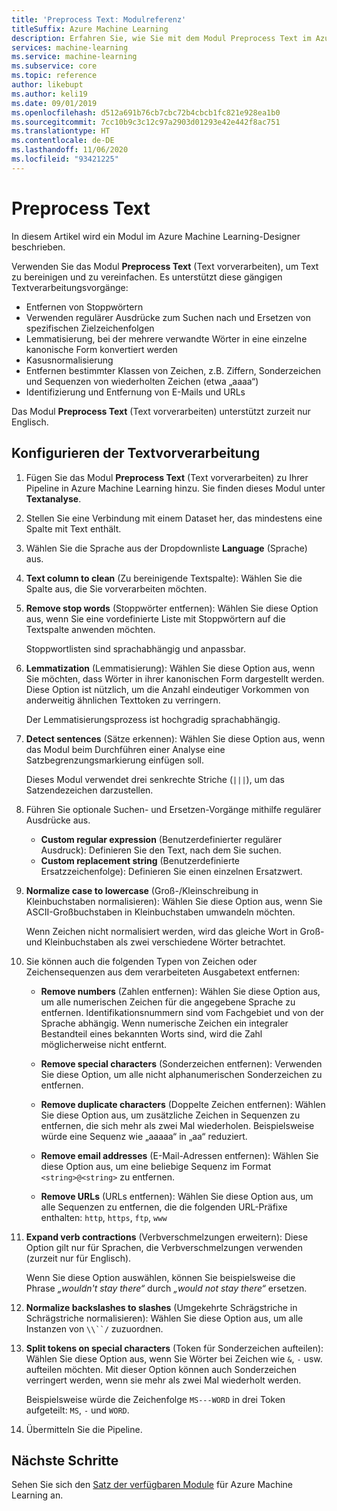```yaml
---
title: 'Preprocess Text: Modulreferenz'
titleSuffix: Azure Machine Learning
description: Erfahren Sie, wie Sie mit dem Modul Preprocess Text im Azure Machine Learning-Designer Text bereinigen und vereinfachen.
services: machine-learning
ms.service: machine-learning
ms.subservice: core
ms.topic: reference
author: likebupt
ms.author: keli19
ms.date: 09/01/2019
ms.openlocfilehash: d512a691b76cb7cbc72b4cbcb1fc821e928ea1b0
ms.sourcegitcommit: 7cc10b9c3c12c97a2903d01293e42e442f8ac751
ms.translationtype: HT
ms.contentlocale: de-DE
ms.lasthandoff: 11/06/2020
ms.locfileid: "93421225"
---
```

# <a name="preprocess-text"></a>Preprocess Text

In diesem Artikel wird ein Modul im Azure Machine Learning-Designer beschrieben.

Verwenden Sie das Modul **Preprocess Text** (Text vorverarbeiten), um Text zu bereinigen und zu vereinfachen. Es unterstützt diese gängigen Textverarbeitungsvorgänge:

* Entfernen von Stoppwörtern
* Verwenden regulärer Ausdrücke zum Suchen nach und Ersetzen von spezifischen Zielzeichenfolgen
* Lemmatisierung, bei der mehrere verwandte Wörter in eine einzelne kanonische Form konvertiert werden
* Kasusnormalisierung
* Entfernen bestimmter Klassen von Zeichen, z.B. Ziffern, Sonderzeichen und Sequenzen von wiederholten Zeichen (etwa „aaaa“)
* Identifizierung und Entfernung von E-Mails und URLs

Das Modul **Preprocess Text** (Text vorverarbeiten) unterstützt zurzeit nur Englisch.

## <a name="configure-text-preprocessing"></a>Konfigurieren der Textvorverarbeitung  

1.  Fügen Sie das Modul **Preprocess Text** (Text vorverarbeiten) zu Ihrer Pipeline in Azure Machine Learning hinzu. Sie finden dieses Modul unter **Textanalyse**.

1. Stellen Sie eine Verbindung mit einem Dataset her, das mindestens eine Spalte mit Text enthält.

1. Wählen Sie die Sprache aus der Dropdownliste **Language** (Sprache) aus.

1. **Text column to clean** (Zu bereinigende Textspalte): Wählen Sie die Spalte aus, die Sie vorverarbeiten möchten.

1. **Remove stop words** (Stoppwörter entfernen): Wählen Sie diese Option aus, wenn Sie eine vordefinierte Liste mit Stoppwörtern auf die Textspalte anwenden möchten. 

    Stoppwortlisten sind sprachabhängig und anpassbar.

1. **Lemmatization** (Lemmatisierung): Wählen Sie diese Option aus, wenn Sie möchten, dass Wörter in ihrer kanonischen Form dargestellt werden. Diese Option ist nützlich, um die Anzahl eindeutiger Vorkommen von anderweitig ähnlichen Texttoken zu verringern.

    Der Lemmatisierungsprozess ist hochgradig sprachabhängig.

1. **Detect sentences** (Sätze erkennen): Wählen Sie diese Option aus, wenn das Modul beim Durchführen einer Analyse eine Satzbegrenzungsmarkierung einfügen soll.

    Dieses Modul verwendet drei senkrechte Striche (`|||`), um das Satzendezeichen darzustellen.

1. Führen Sie optionale Suchen- und Ersetzen-Vorgänge mithilfe regulärer Ausdrücke aus.

    * **Custom regular expression** (Benutzerdefinierter regulärer Ausdruck): Definieren Sie den Text, nach dem Sie suchen.
    * **Custom replacement string** (Benutzerdefinierte Ersatzzeichenfolge): Definieren Sie einen einzelnen Ersatzwert.

1. **Normalize case to lowercase** (Groß-/Kleinschreibung in Kleinbuchstaben normalisieren): Wählen Sie diese Option aus, wenn Sie ASCII-Großbuchstaben in Kleinbuchstaben umwandeln möchten.

    Wenn Zeichen nicht normalisiert werden, wird das gleiche Wort in Groß- und Kleinbuchstaben als zwei verschiedene Wörter betrachtet.

1. Sie können auch die folgenden Typen von Zeichen oder Zeichensequenzen aus dem verarbeiteten Ausgabetext entfernen:

    * **Remove numbers** (Zahlen entfernen): Wählen Sie diese Option aus, um alle numerischen Zeichen für die angegebene Sprache zu entfernen. Identifikationsnummern sind vom Fachgebiet und von der Sprache abhängig. Wenn numerische Zeichen ein integraler Bestandteil eines bekannten Worts sind, wird die Zahl möglicherweise nicht entfernt.
    
    * **Remove special characters** (Sonderzeichen entfernen): Verwenden Sie diese Option, um alle nicht alphanumerischen Sonderzeichen zu entfernen.
    
    * **Remove duplicate characters** (Doppelte Zeichen entfernen): Wählen Sie diese Option aus, um zusätzliche Zeichen in Sequenzen zu entfernen, die sich mehr als zwei Mal wiederholen. Beispielsweise würde eine Sequenz wie „aaaaa“ in „aa“ reduziert.
    
    * **Remove email addresses** (E-Mail-Adressen entfernen): Wählen Sie diese Option aus, um eine beliebige Sequenz im Format `<string>@<string>` zu entfernen.  
    * **Remove URLs** (URLs entfernen): Wählen Sie diese Option aus, um alle Sequenzen zu entfernen, die die folgenden URL-Präfixe enthalten: `http`, `https`, `ftp`, `www`
    
1. **Expand verb contractions** (Verbverschmelzungen erweitern): Diese Option gilt nur für Sprachen, die Verbverschmelzungen verwenden (zurzeit nur für Englisch). 

    Wenn Sie diese Option auswählen, können Sie beispielsweise die Phrase *„wouldn't stay there“* durch *„would not stay there“* ersetzen.

1. **Normalize backslashes to slashes** (Umgekehrte Schrägstriche in Schrägstriche normalisieren): Wählen Sie diese Option aus, um alle Instanzen von `\\``/` zuzuordnen.

1. **Split tokens on special characters** (Token für Sonderzeichen aufteilen): Wählen Sie diese Option aus, wenn Sie Wörter bei Zeichen wie `&`, `-` usw. aufteilen möchten. Mit dieser Option können auch Sonderzeichen verringert werden, wenn sie mehr als zwei Mal wiederholt werden. 

    Beispielsweise würde die Zeichenfolge `MS---WORD` in drei Token aufgeteilt: `MS`, `-` und `WORD`.

1. Übermitteln Sie die Pipeline.

## <a name="next-steps"></a>Nächste Schritte

Sehen Sie sich den [Satz der verfügbaren Module](module-reference.md) für Azure Machine Learning an. 